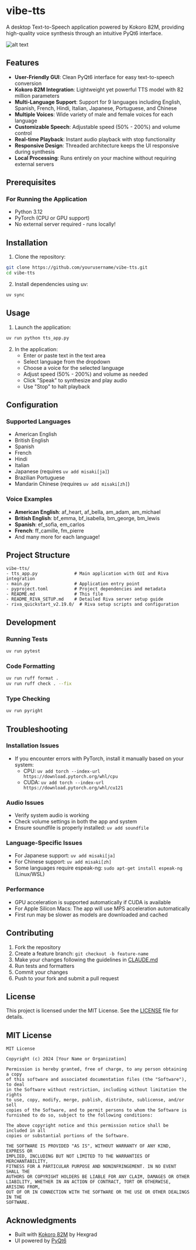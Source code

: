 # vibe-tts

A desktop Text-to-Speech application powered by Kokoro 82M, providing high-quality voice synthesis through an intuitive PyQt6 interface.

![alt text](app.png)

## Features

- **User-Friendly GUI**: Clean PyQt6 interface for easy text-to-speech conversion
- **Kokoro 82M Integration**: Lightweight yet powerful TTS model with 82 million parameters
- **Multi-Language Support**: Support for 9 languages including English, Spanish, French, Hindi, Italian, Japanese, Portuguese, and Chinese
- **Multiple Voices**: Wide variety of male and female voices for each language
- **Customizable Speech**: Adjustable speed (50% - 200%) and volume control
- **Real-time Playback**: Instant audio playback with stop functionality
- **Responsive Design**: Threaded architecture keeps the UI responsive during synthesis
- **Local Processing**: Runs entirely on your machine without requiring external servers

## Prerequisites

### For Running the Application

- Python 3.12
- PyTorch (CPU or GPU support)
- No external server required - runs locally!

## Installation

1. Clone the repository:

```bash
git clone https://github.com/yourusername/vibe-tts.git
cd vibe-tts
```

2. Install dependencies using uv:

```bash
uv sync
```

## Usage

1. Launch the application:

```bash
uv run python tts_app.py
```

2. In the application:
   - Enter or paste text in the text area
   - Select language from the dropdown
   - Choose a voice for the selected language
   - Adjust speed (50% - 200%) and volume as needed
   - Click "Speak" to synthesize and play audio
   - Use "Stop" to halt playback

## Configuration

### Supported Languages

- American English
- British English
- Spanish
- French
- Hindi
- Italian
- Japanese (requires `uv add misaki[ja]`)
- Brazilian Portuguese
- Mandarin Chinese (requires `uv add misaki[zh]`)

### Voice Examples

- **American English**: af_heart, af_bella, am_adam, am_michael
- **British English**: bf_emma, bf_isabella, bm_george, bm_lewis
- **Spanish**: ef_sofia, em_carlos
- **French**: ff_camille, fm_pierre
- And many more for each language!

## Project Structure

```
vibe-tts/
- tts_app.py              # Main application with GUI and Riva integration
- main.py                 # Application entry point
- pyproject.toml          # Project dependencies and metadata
- README.md               # This file
- README_RIVA_SETUP.md    # Detailed Riva server setup guide
- riva_quickstart_v2.19.0/  # Riva setup scripts and configuration
```

## Development

### Running Tests

```bash
uv run pytest
```

### Code Formatting

```bash
uv run ruff format .
uv run ruff check . --fix
```

### Type Checking

```bash
uv run pyright
```

## Troubleshooting

### Installation Issues

- If you encounter errors with PyTorch, install it manually based on your system:
  - CPU: `uv add torch --index-url https://download.pytorch.org/whl/cpu`
  - CUDA: `uv add torch --index-url https://download.pytorch.org/whl/cu121`

### Audio Issues

- Verify system audio is working
- Check volume settings in both the app and system
- Ensure soundfile is properly installed: `uv add soundfile`

### Language-Specific Issues

- For Japanese support: `uv add misaki[ja]`
- For Chinese support: `uv add misaki[zh]`
- Some languages require espeak-ng: `sudo apt-get install espeak-ng` (Linux/WSL)

### Performance

- GPU acceleration is supported automatically if CUDA is available
- For Apple Silicon Macs: The app will use MPS acceleration automatically
- First run may be slower as models are downloaded and cached

## Contributing

1. Fork the repository
2. Create a feature branch: `git checkout -b feature-name`
3. Make your changes following the guidelines in [CLAUDE.md](CLAUDE.md)
4. Run tests and formatters
5. Commit your changes
6. Push to your fork and submit a pull request

## License

This project is licensed under the MIT License. See the [LICENSE](LICENSE) file for details.

## MIT License

```
MIT License

Copyright (c) 2024 [Your Name or Organization]

Permission is hereby granted, free of charge, to any person obtaining a copy
of this software and associated documentation files (the "Software"), to deal
in the Software without restriction, including without limitation the rights
to use, copy, modify, merge, publish, distribute, sublicense, and/or sell
copies of the Software, and to permit persons to whom the Software is
furnished to do so, subject to the following conditions:

The above copyright notice and this permission notice shall be included in all
copies or substantial portions of the Software.

THE SOFTWARE IS PROVIDED "AS IS", WITHOUT WARRANTY OF ANY KIND, EXPRESS OR
IMPLIED, INCLUDING BUT NOT LIMITED TO THE WARRANTIES OF MERCHANTABILITY,
FITNESS FOR A PARTICULAR PURPOSE AND NONINFRINGEMENT. IN NO EVENT SHALL THE
AUTHORS OR COPYRIGHT HOLDERS BE LIABLE FOR ANY CLAIM, DAMAGES OR OTHER
LIABILITY, WHETHER IN AN ACTION OF CONTRACT, TORT OR OTHERWISE, ARISING FROM,
OUT OF OR IN CONNECTION WITH THE SOFTWARE OR THE USE OR OTHER DEALINGS IN THE
SOFTWARE.
```

## Acknowledgments

- Built with [Kokoro 82M](https://huggingface.co/hexgrad/Kokoro-82M) by Hexgrad
- UI powered by [PyQt6](https://www.riverbankcomputing.com/software/pyqt/)
